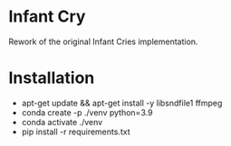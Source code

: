 # Infant Cry

Rework of the original Infant Cries implementation.

# Installation

- apt-get update && apt-get install -y libsndfile1 ffmpeg
- conda create -p ./venv python=3.9
- conda activate ./venv
- pip install -r requirements.txt